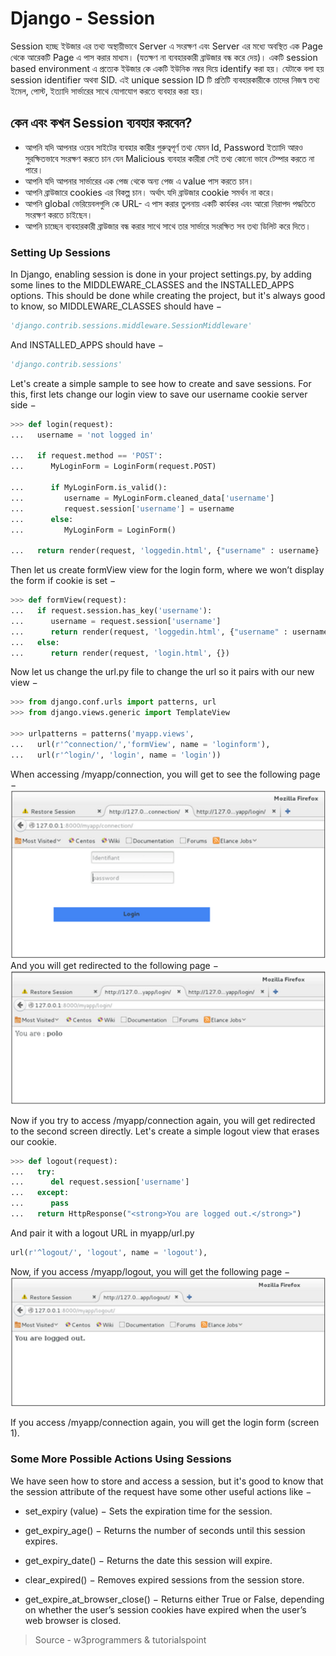 # Django - Session

Session হচ্ছে ইউজার এর তথ্য অস্থায়ীভাবে Server এ সংরক্ষণ এবং Server এর মধ্যে অবস্থিত এক Page থেকে আরেকটি Page এ পাস করার মাধ্যম। (যতক্ষণ না ব্যবহারকারী ব্রাউজার বন্ধ করে দেয়)। একটি session based environment এ প্রত্যেক ইউজার কে একটি ইউনিক নম্বর দিয়ে identify করা হয়। যেটাকে বলা হয় session identifier অথবা SID. এই unique session ID টি প্রতিটি ব্যবহারকারীকে তাদের নিজস্ব তথ্য ইমেল, পোস্ট, ইত্যাদি সার্ভারের সাথে যোগাযোগ করতে ব্যবহার করা হয়।

## কেন এবং কখন Session ব্যবহার করবেন?
 * আপনি যদি আপনার ওয়েব সাইটের ব্যবহার কারীর গুরুত্বপূর্ণ তথ্য যেমন Id, Password ইত্যাদি আরও সুরক্ষিতভাবে সংরক্ষণ করতে চান যেন   Malicious ব্যবহার কারীরা সেই তথ্য কোনো ভাবে টেম্পার করতে না পারে।
 * আপনি যদি আপনার সার্ভারের এক পেজ থেকে অন্য পেজ এ value পাস করতে চান।
 * আপনি ব্রাউজারে cookies এর বিকল্প চান। অর্থাৎ যদি ব্রাউজার cookie সমর্থন না করে।
 * আপনি global ভেরিয়েবলগুলি কে URL- এ পাস করার তুলনায় একটি কার্যকর এবং আরো নিরাপদ পদ্ধতিতে সংরক্ষণ করতে চাইছেন।
 * আপনি চাচ্ছেন ব্যবহারকারী ব্রাউজার বন্ধ করার সাথে সাথে তার সার্ভারে সংরক্ষিত সব তথ্য ডিলিট করে দিতে।

### Setting Up Sessions

In Django, enabling session is done in your project settings.py, by adding some lines to the MIDDLEWARE_CLASSES and the INSTALLED_APPS options. This should be done while creating the project, but it's always good to know, so MIDDLEWARE_CLASSES should have −

```python
'django.contrib.sessions.middleware.SessionMiddleware'
```

And INSTALLED_APPS should have −
```python
'django.contrib.sessions'
```

Let's create a simple sample to see how to create and save sessions. 
For this, first lets change our login view to save our username cookie server side −
```python
>>> def login(request):
...   username = 'not logged in'
   
...   if request.method == 'POST':
...      MyLoginForm = LoginForm(request.POST)
      
...      if MyLoginForm.is_valid():
...         username = MyLoginForm.cleaned_data['username']
...         request.session['username'] = username
...      else:
...         MyLoginForm = LoginForm()
			
...   return render(request, 'loggedin.html', {"username" : username}

```

Then let us create formView view for the login form, where we won’t display the form if cookie is set −
```python
>>> def formView(request):
...   if request.session.has_key('username'):
...      username = request.session['username']
...      return render(request, 'loggedin.html', {"username" : username})
...   else:
...      return render(request, 'login.html', {})

```
Now let us change the url.py file to change the url so it pairs with our new view −

```python
>>> from django.conf.urls import patterns, url
>>> from django.views.generic import TemplateView

>>> urlpatterns = patterns('myapp.views',
...   url(r'^connection/','formView', name = 'loginform'),
...   url(r'^login/', 'login', name = 'login'))

```

When accessing /myapp/connection, you will get to see the following page −
 ![](images/session1.jpg)
And you will get redirected to the following page −
 ![](images/session2.jpg)

Now if you try to access /myapp/connection again, you will get redirected to the second screen directly.
Let's create a simple logout view that erases our cookie.
```python
>>> def logout(request):
...   try:
...      del request.session['username']
...   except:
...      pass
...   return HttpResponse("<strong>You are logged out.</strong>")
```

And pair it with a logout URL in myapp/url.py
```python
url(r'^logout/', 'logout', name = 'logout'),
```
Now, if you access /myapp/logout, you will get the following page −
 ![](images/session3.jpg)

If you access /myapp/connection again, you will get the login form (screen 1).

### Some More Possible Actions Using Sessions
We have seen how to store and access a session, but it's good to know that the session attribute of the request have some other useful actions like −

 * set_expiry (value) − Sets the expiration time for the session.

 * get_expiry_age() − Returns the number of seconds until this session expires.

 * get_expiry_date() − Returns the date this session will expire.

 * clear_expired() − Removes expired sessions from the session store.

 * get_expire_at_browser_close() − Returns either True or False, depending on whether the user’s session cookies have expired when the user’s web browser is closed.

> Source - w3programmers & tutorialspoint
